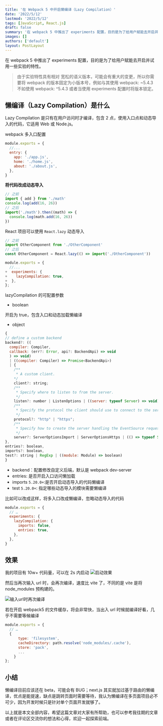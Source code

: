 ```yaml
---
title: '在 Webpack 5 中开启懒编译（Lazy Compilation）'
date: '2022/5/12'
lastmod: '2022/5/12'
tags: [JavaScript, React.js]
draft: false
summary: '在 webpack 5 中推出了 experiments 配置，目的是为了给用户赋能去开启并试用一些实验的特性。Lazy Compilation 是只有在用户访问时才编译。'
images: []
authors: ['default']
layout: PostLayout
---
```


在 webpack 5 中推出了 experiments 配置，目的是为了给用户赋能去开启并试用一些实验的特性。

> 由于实验特性具有相对 宽松的语义版本，可能会有重大的变更，所以你需要将 webpack 的版本固定为小版本号，例如与其使用 webpack: ~5.4.3 不如使用 webpack: ^5.4.3 或者当使用 experiments 配置时将版本锁定。

## 懒编译（Lazy Compilation）是什么

Lazy Compilation 是只有在用户访问时才编译，包含 2 点，使用入口点和动态导入的代码，它适用 Web 或 Node.js。

webpack 多入口配置

```js
module.exports = {
  //...
  entry: {
    app: './app.js',
    home: './home.js',
    about: './about.js',
  },
}
```

**将代码改成动态导入**

```js
// 之前
import { add } from './math'
console.log(add(16, 26))
// 之后
import('./math').then((math) => {
  console.log(math.add(16, 26))
})
```

React 项目可以使用 `React.lazy` 动态导入

```jsx
// 之前
import OtherComponent from './OtherComponent'
// 之后
const OtherComponent = React.lazy(() => import('./OtherComponent'))
```

```js
module.exports = {
  //...
+  experiments: {
+    lazyCompilation: true,
+  },
};
```

lazyCompilation 的可配置参数

- boolean

开启为 true，包含入口和动态加载懒编译

- object

```js
{
// define a custom backend
backend?: ((
  compiler: Compiler,
  callback: (err?: Error, api?: BackendApi) => void
  ) => void)
  | ((compiler: Compiler) => Promise<BackendApi>)
  | {
    /**
     * A custom client.
    */
    client?: string;
    /**
     * Specify where to listen to from the server.
     */
    listen?: number | ListenOptions | ((server: typeof Server) => void);
    /**
     * Specify the protocol the client should use to connect to the server.
     */
    protocol?: "http" | "https";
    /**
     * Specify how to create the server handling the EventSource requests.
     */
    server?: ServerOptionsImport | ServerOptionsHttps | (() => typeof Server);
},
entries?: boolean,
imports?: boolean,
test?: string | RegExp | ((module: Module) => boolean)
}
```

- backend：配置修改自定义后端，默认是 webpack dev-server
- entries: 是否开启入口访问懒加载
- imports `5.20.0+`:是否开启动态导入的代码懒编译
- test `5.20.0+`: 指定哪些动态导入的模块需要懒编译

比如可以改成这样，将多入口改成懒编译，忽略动态导入的代码

```js
module.exports = {
  // …
  experiments: {
    lazyCompilation: {
      imports: false,
      entries: true,
    },
  },
}
```

## 效果

我的项目有 10w+ 代码量，可以在 2s 内启动
![启动效果](https://p9-juejin.byteimg.com/tos-cn-i-k3u1fbpfcp/e72f8f2614de43dca0fb85fe9d9d85c0~tplv-k3u1fbpfcp-watermark.image?)

然后当再次输入 url 时，会再次编译，速度比 vite 了，不同的是 vite 是将 node_modules 预构建的。

![输入url时再次编译](https://p9-juejin.byteimg.com/tos-cn-i-k3u1fbpfcp/f1d0e2c099d2457ba85dbb967c8f1890~tplv-k3u1fbpfcp-watermark.image?)

若在开启 webpack5 的文件缓存，将会非常快，当出入 url 时候就编译好看，几乎不需要等候编译

```js
module.exports = {
  // …
  {
      type: 'filesystem',
      cacheDirectory: path.resolve('node_modules/.cache'),
      store: 'pack',
      ...
    }
};
```

## 小结

懒编译目前应该还在 beta，可能会有 BUG；next.js 其实就加过基于路由的懒编译，优点是能提速，缺点是跳转页面时需要等待，我认为懒编译在多页面项目必不可少，因为开发时候只是针对单个页面开发就够了。

以上就是本文全部内容，希望这篇文章对大家有所帮助，也可以参考我往期的文章或者在评论区交流你的想法和心得，欢迎一起探索前端。
